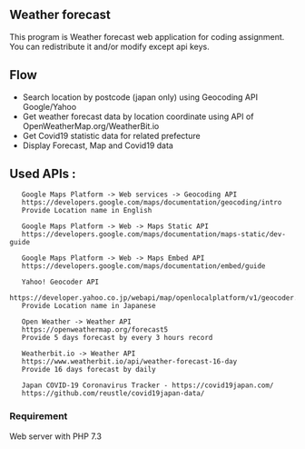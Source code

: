 ## Weather forecast 
This program is Weather forecast web application for coding assignment.
You can redistribute it and/or modify except api keys.
 
## Flow

- Search location by postcode (japan only) using Geocoding API Google/Yahoo 
- Get weather forecast data by location coordinate using API of OpenWeatherMap.org/WeatherBit.io
- Get Covid19 statistic data for related prefecture
- Display Forecast, Map and Covid19 data  

## Used APIs :  
  
       Google Maps Platform -> Web services -> Geocoding API
       https://developers.google.com/maps/documentation/geocoding/intro
       Provide Location name in English
 
       Google Maps Platform -> Web -> Maps Static API
       https://developers.google.com/maps/documentation/maps-static/dev-guide
 
       Google Maps Platform -> Web -> Maps Embed API
       https://developers.google.com/maps/documentation/embed/guide
 
       Yahoo! Geocoder API 
       https://developer.yahoo.co.jp/webapi/map/openlocalplatform/v1/geocoder.html
       Provide Location name in Japanese
  
       Open Weather -> Weather API
       https://openweathermap.org/forecast5
       Provide 5 days forecast by every 3 hours record
  
       Weatherbit.io -> Weather API
       https://www.weatherbit.io/api/weather-forecast-16-day
       Provide 16 days forecast by daily
  
       Japan COVID-19 Coronavirus Tracker - https://covid19japan.com/
       https://github.com/reustle/covid19japan-data/

### Requirement

Web server with PHP 7.3
